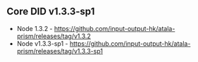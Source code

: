 ## Core DID v1.3.3-sp1

* Node 1.3.2 - https://github.com/input-output-hk/atala-prism/releases/tag/v1.3.2
* Node v1.3.3-sp1 - https://github.com/input-output-hk/atala-prism/releases/tag/v1.3.3-sp1
